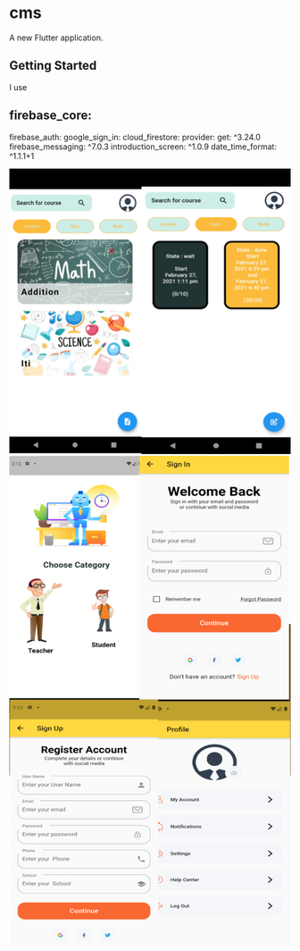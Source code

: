 # cms

A new Flutter application.

## Getting Started

I use 
 ## firebase_core:
  firebase_auth:
  google_sign_in:
  cloud_firestore:
  provider:
  get: ^3.24.0
  firebase_messaging: ^7.0.3
  introduction_screen: ^1.0.9
  date_time_format: ^1.1.1+1

![Preview](/pe.png)
![Preview](/JA.png)
